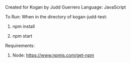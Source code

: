 Created for Kogan by Judd Guerrero
Language: JavaScript


To Run:
When in the directory of kogan-judd-test:

1. npm install

2. npm start

Requirements:
1. Node: https://www.npmjs.com/get-npm
